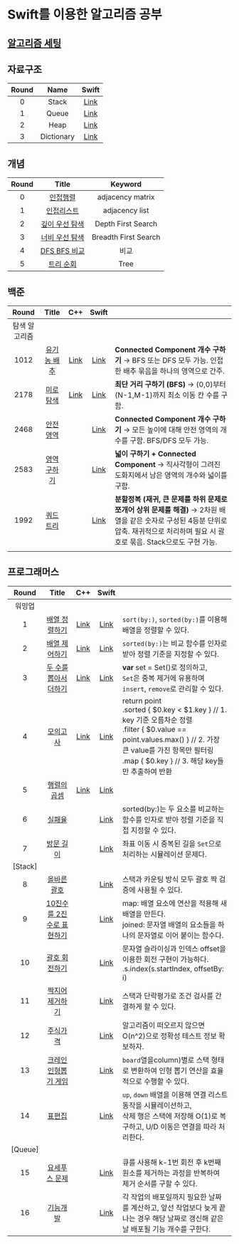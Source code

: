 # Swift를 이용한 알고리즘 공부 

## [알고리즘 세팅](https://github.com/indextrown/Algorithm/tree/main/0.%20알고리즘%20개념공부)

## 자료구조

| Round |    Name    |                            Swift                             |
| :---: | :--------: | :----------------------------------------------------------: |
|   0   |   Stack    | [Link](https://github.com/indextrown/Algorithm/blob/main/1.%20자료구조/0.%20stack.swift) |
|   1   |   Queue    | [Link](https://github.com/indextrown/Algorithm/blob/main/1.%20자료구조/1.%20queue.swift) |
|   2   |    Heap    | [Link](https://github.com/indextrown/Algorithm/blob/main/1.%20자료구조/2.%20heap.swift) |
|   3   | Dictionary | [Link](https://github.com/indextrown/Algorithm/blob/main/1.%20자료구조/4.%20Dictionary.swift) |




## 개념

| Round |                            Title                             |       Keyword        |
| :---: | :----------------------------------------------------------: | :------------------: |
|   0   | [인접행렬](https://github.com/indextrown/Algorithm/blob/main/0.%20알고리즘%20개념공부/2주차/2025-02-17-[알고리즘]%20인접행렬.md) |   adjacency matrix   |
|   1   | [인접리스트](https://github.com/indextrown/Algorithm/blob/main/0.%20알고리즘%20개념공부/2주차/2025-02-17-[알고리즘]%20인접리스트.md) |    adjacency list    |
|   2   | [깊이 우선 탐색](https://github.com/indextrown/Algorithm/blob/main/0.%20알고리즘%20개념공부/2주차/2025-02-17-[알고리즘]%20깊이%20우선%20탐색%20개념.md) |  Depth First Search  |
|   3   | [너비 우선 탐색](https://github.com/indextrown/Algorithm/blob/main/0.%20알고리즘%20개념공부/2주차/2025-02-17-[알고리즘]%20너비%20우선%20탐색%20개념.md) | Breadth First Search |
|   4   | [DFS BFS 비교](https://github.com/indextrown/Algorithm/blob/main/0.%20알고리즘%20개념공부/2주차/2025-04-15-[알고리즘]%20DFS%20BFS%20비교%20copy.md) |         비교         |
|   5   | [트리 순회](https://github.com/indextrown/Algorithm/blob/main/0.%20알고리즘%20개념공부/2주차/2025-04-15-[알고리즘]%20트리%20순회.md) |         Tree         |



## 백준

|     Round     |                        Title                        |                             C++                              |                            Swift                             |                                                              |
| :-----------: | :-------------------------------------------------: | :----------------------------------------------------------: | :----------------------------------------------------------: | ------------------------------------------------------------ |
| 탐색 알고리즘 |                                                     |                                                              |                                                              |                                                              |
|     1012      | [유기농 배추](https://www.acmicpc.net/problem/1012) | [Link](https://github.com/indextrown/Algorithm/blob/main/0.%20알고리즘%20개념공부/2주차/09.%20예제문제/1.%201012-유기농%20배추/main.cpp) | [Link](https://github.com/indextrown/Algorithm/blob/main/0.%20알고리즘%20개념공부/2주차/09.%20예제문제/1.%201012-유기농%20배추/main.swift) | **Connected Component 개수 구하기** → BFS 또는 DFS 모두 가능. 인접한 배추 묶음을 하나의 영역으로 간주. |
|     2178      |  [미로탐색](https://www.acmicpc.net/problem/2178)   | [Link](https://github.com/indextrown/Algorithm/blob/main/0.%20알고리즘%20개념공부/2주차/09.%20예제문제/2.%202178-미로탐색/2178-미로탐색.cpp) | [Link](https://github.com/indextrown/Algorithm/blob/main/0.%20알고리즘%20개념공부/2주차/09.%20예제문제/2.%202178-미로탐색/main.swift) | **최단 거리 구하기 (BFS)** → (0,0)부터 (N-1,M-1)까지 최소 이동 칸 수를 구함. |
|     2468      |  [안전영역](https://www.acmicpc.net/problem/2468)   |                                                              | [Link](https://github.com/indextrown/Algorithm/blob/main/0.%20알고리즘%20개념공부/2주차/09.%20예제문제/3.%202468-안전영역/main.swift) | **Connected Component 개수 구하기** → 모든 높이에 대해 안전 영역의 개수를 구함. BFS/DFS 모두 가능. |
|     2583      | [영역 구하기](https://www.acmicpc.net/problem/2583) |                                                              | [Link](https://github.com/indextrown/Algorithm/blob/main/0.%20알고리즘%20개념공부/2주차/09.%20예제문제/4.%20%202178-영역%20구하기/main.swift) | **넓이 구하기 + Connected Component** → 직사각형이 그려진 도화지에서 남은 영역의 개수와 넓이를 구함. |
|     1992      |  [쿼드트리](https://www.acmicpc.net/problem/1992)   |                                                              | [Link](https://github.com/indextrown/Algorithm/blob/main/0.%20알고리즘%20개념공부/2주차/09.%20예제문제/5.%201922-쿼드트리/main.swift) | **분할정복 (재귀, 큰 문제를 하위 문제로 쪼개어 상위 문제를 해결)** → 2차원 배열을 같은 숫자로 구성된 4등분 단위로 압축. 재귀적으로 처리하며 필요 시 괄호로 묶음. Stack으로도 구현 가능. |
|               |                                                     |                                                              |                                                              |                                                              |



## 프로그래머스

|  Round  |                            Title                             |                             C++                              |                            Swift                             |                                                              |
| :-----: | :----------------------------------------------------------: | :----------------------------------------------------------: | :----------------------------------------------------------: | ------------------------------------------------------------ |
| 워밍업  |                                                              |                                                              |                                                              |                                                              |
|    1    |                      [배열 정렬하기]()                       | [Link](https://github.com/indextrown/Algorithm/blob/main/3.%20Programmers/1.%20배열%20정렬하기/1.%20배열%20정렬하기.cpp) | [Link](https://github.com/indextrown/Algorithm/blob/main/3.%20Programmers/1.%20배열%20정렬하기/1.%20배열%20정렬하기.swift) | `sort(by:)`, `sorted(by:)`를 이용해 배열을 정렬할 수 있다.   |
|    2    |                      [배열 제어하기]()                       | [Link](https://github.com/indextrown/Algorithm/blob/main/3.%20Programmers/2.%20배열%20제어하기/2.%20배열%20제어하기.cpp) | [Link](https://github.com/indextrown/Algorithm/blob/main/3.%20Programmers/2.%20배열%20제어하기/2.%20배열%20제어하기.swift) | `sorted(by:)`는 비교 함수를 인자로 받아 정렬 기준을 지정할 수 있다. |
|    3    |                  [두 수를 뽑아서 더하기]()                   | [Link](https://github.com/indextrown/Algorithm/blob/main/3.%20Programmers/3.%20두%20수를%20뽑아서%20더하기/main.cpp) | [Link](https://github.com/indextrown/Algorithm/blob/main/3.%20Programmers/3.%20두%20수를%20뽑아서%20더하기/main.swift) | **var** set = Set<Int>()로 정의하고,<br />`Set`은 중복 제거에 유용하며 `insert`, `remove`로 관리할 수 있다. |
|    4    |                         [모의고사]()                         | [Link](https://github.com/indextrown/Algorithm/blob/main/3.%20Programmers/4.%20모의고사/main.cpp) | [Link](https://github.com/indextrown/Algorithm/blob/main/3.%20Programmers/4.%20모의고사/main2.swift) | return point<br/>    .sorted { $0.key < $1.key }                       // 1. key 기준 오름차순 정렬<br/>    .filter { $0.value == point.values.max() }  // 2. 가장 큰 value를 가진 항목만 필터링<br/>    .map { $0.key }                                        // 3. 해당 key들만 추출하여 반환 |
|    5    |                       [행렬의 곱셈]()                        |                           [Link]()                           | [Link](https://github.com/indextrown/Algorithm/blob/main/3.%20Programmers/5.%20행렬의%20곱셈/main.swift) |                                                              |
|    6    | [실패율](https://school.programmers.co.kr/learn/courses/30/lessons/42889) |                                                              | [Link](https://github.com/indextrown/Algorithm/blob/main/3.%20Programmers/6.%20실패율/main.swift) | sorted(by:)는 두 요소를 비교하는 함수를 인자로 받아 정렬 기준을 직접 지정할 수 있다. |
|    7    | [방문 길이](https://school.programmers.co.kr/learn/courses/30/lessons/49994) |                                                              | [Link](https://github.com/indextrown/Algorithm/blob/main/3.%20Programmers/7.%20방문%20길이/main.swift) | 좌표 이동 시 중복된 길을 `Set`으로 처리하는 시뮬레이션 문제다. |
| [Stack] |                                                              |                                                              |                                                              |                                                              |
|    8    | [올바른 괄호](https://school.programmers.co.kr/learn/courses/30/lessons/12909) |                                                              | [Link](https://github.com/indextrown/Algorithm/blob/7889a2b71bb308dac732cf4ffe557dba312d33d8/3.%20Programmers/8.%20올바른%20괄호/main.swift) | 스택과 카운팅 방식 모두 괄호 짝 검증에 사용될 수 있다.       |
|    9    |                [10진수를 2진수로 표현하기]()                 |                                                              | [Link](https://github.com/indextrown/Algorithm/blob/main/3.%20Programmers/9.%2010진수를%202진수로%20표현하기/main.swift) | map: 배열 요소에 연산을 적용해 새 배열을 만든다.<br />joined: 문자열 배열의 요소들을 하나의 문자열로 이어 붙이는 함수다. |
|   10    | [괄호 회전하기](https://school.programmers.co.kr/learn/courses/30/lessons/76502?gad_source=1&gad_campaignid=22215033033&gbraid=0AAAAAC_c4nAAQkhwrn5XeOo5DO3ib2W7i&gclid=Cj0KCQjwtMHEBhC-ARIsABua5iSsyPkyF3nIVa6MX3jYIarPW57ZMeFbmAnrAdYhhiBP4cziu7htYtEaAtPBEALw_wcB) |                                                              | [Link](https://github.com/indextrown/Algorithm/blob/main/3.%20Programmers/10.%20괄호%20회전하기/main.swift) | 문자열 슬라이싱과 인덱스 offset을 이용한 회전 구현이 가능하다.<br />.s.index(s.startIndex, offsetBy: i) |
|   11    | [짝지어 제거하기](https://school.programmers.co.kr/learn/courses/30/lessons/12973?gad_source=1&gad_campaignid=22799790467&gbraid=0AAAAAC_c4nAXXXhBZAhHLb75CUqrMKejm&gclid=Cj0KCQjwtMHEBhC-ARIsABua5iQTerKv0kjsDgWcH-8RYHzun7Fq58-3AdDObk7pSrSe1IBaIpzlc5gaAkbvEALw_wcB) |                                                              | [Link](https://github.com/indextrown/Algorithm/blob/main/3.%20Programmers/11.%20짝지어%20제거하기/main.swift) | 스택과 단락평가로 조건 검사를 간결하게 할 수 있다.           |
|   12    | [주식가격](https://school.programmers.co.kr/learn/courses/30/lessons/42584) |                                                              | [Link](https://github.com/indextrown/Algorithm/blob/main/3.%20Programmers/12.%20주식%20가격/main.swift) | 알고리즘이 떠오르지 않으면 O(n^2)으로 정확성 테스트 정보 확보하자. |
|   13    | [크레인 인형뽑기 게임](https://school.programmers.co.kr/learn/courses/30/lessons/64061?gad_source=1&gad_campaignid=22799790467&gbraid=0AAAAAC_c4nAbwVKtQQb4_F8Cyojb2437d&gclid=Cj0KCQjwzOvEBhDVARIsADHfJJSDknKOmwVeH3uivFP86lBQWAYdZm3SUtTfYe6Jr-lTkOKYrmmiJroaAm4iEALw_wcB) |                                                              | [Link](https://github.com/indextrown/Algorithm/blob/main/3.%20Programmers/13.%20크레인%20인형뽑기%20게임/main.swift) | `board`열을column)별로 스택 형태로 변환하여 인형 뽑기 연산을 효율적으로 수행할 수 있다. |
|   14    | [표편집](https://school.programmers.co.kr/learn/courses/30/lessons/81303?gad_source=1&gad_campaignid=22799790467&gbraid=0AAAAAC_c4nAbwVKtQQb4_F8Cyojb2437d&gclid=Cj0KCQjwzOvEBhDVARIsADHfJJRI3BmjPXNkuahW0P-DYld7LL1MkosII0rL963_3B74O7h554TL0pgaAre1EALw_wcB) |                                                              | [Link](https://github.com/indextrown/Algorithm/blob/main/3.%20Programmers/14.%20표편집/main.swift) | `up`, `down` 배열을 이용해 연결 리스트 동작을 시뮬레이션하고, <br/> 삭제 행은 스택에 저장해 O(1)로 복구하고, U/D 이동은 연결을 따라 처리한다. |
| [Queue] |                                                              |                                                              |                                                              |                                                              |
|   15    |    [요세푸스 문제](https://www.acmicpc.net/problem/1158)     |                                                              | [Link](https://github.com/indextrown/Algorithm/blob/main/3.%20Programmers/15.%20요세푸스%20문제/main.swift) | 큐를 사용해 k-1번 회전 후 k번째 원소를 제거하는 과정을 반복하여 제거 순서를 구할 수 있다. |
|   16    | [기능개발](https://school.programmers.co.kr/learn/courses/30/lessons/42586) |                                                              | [Link](https://github.com/indextrown/Algorithm/blob/main/3.%20Programmers/16.%20기능개발/main.swift) | 각 작업의 배포일까지 필요한 날짜를 계산하고, 앞선 작업보다 늦게 끝나는 경우 해당 날짜로 갱신해 같은 날 배포될 기능 개수를 구한다. |
